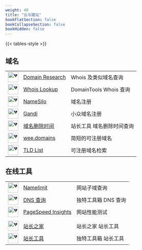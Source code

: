 ```yaml
---
weight: 40
title: "云与建站"
bookFlatSection: false
bookCollapseSection: false
bookHidden: false
---
```


{{< tables-style >}}


## 域名

|  |  |  |
| :----: | ---- | ---- |
| <img loading="lazy" width="32px" alt="💔" src="https://domainr.com/_/images/icons/favicon-32x32.png"> | [Domain Research](https://domainr.com/) | Whois 及类似域名查询 |
| <img loading="lazy" width="32px" alt="💔" src="https://whois.domaintools.com/favicon.ico"> | [Whois Lookup](https://whois.domaintools.com/) | DomainTools Whois 查询 |
| <img loading="lazy" width="32px" alt="💔" src="https://www.namesilo.com/favicon.ico"> | [NameSilo](https://www.namesilo.com/) | 域名注册 |
| <img loading="lazy" width="32px" alt="💔" src="https://www.gandi.net/favicon.ico"> | [Gandi](https://gandi.net/) | 小众域名注册 |
| <img loading="lazy" width="32px" alt="💔" src="https://csstools.chinaz.com/favicon.ico"> | [域名删除时间](https://tool.chinaz.com/DomainDel/) | 站长工具 域名删除时间查询 |
| <img loading="lazy" width="32px" alt="💔" src="https://wee.domains/favicon-32x32.png"> | [wee.domains](https://wee.domains/) | 简短的可注册域名 |
| <img loading="lazy" width="32px" alt="💔" src="https://tld-list.com/favicon.ico"> | [TLD List](https://tld-list.com/) | 可注册域名检索 |


## 在线工具

|  |  |  |
| :----: | ---- | ---- |
| <img loading="lazy" width="32px" alt="💔" src="https://namelimit.com/assets/img/favicons/favicon-32x32.png"> | [Namelimit](https://namelimit.com/subdomain/) | 网站子域查询 |
| <img loading="lazy" width="32px" alt="💔" src="https://cdn.tool.dute.me/assets/images/web/favicon.ico"> | [DNS 查询](https://www.dute.org/dns) | 独特工具箱 DNS 查询 |
| <img loading="lazy" width="32px" alt="💔" src="https://ssl.gstatic.com/pagespeed/insights/ui/logo/favicon_48.png"> | [PageSpeed Insights](https://pagespeed.web.dev/) | 网站性能测试 |
|  |  |  |
| <img loading="lazy" width="32px" alt="💔" src="https://csstools.chinaz.com/favicon.ico"> | [站长之家](https://tool.chinaz.com/) | 站长之家 站长工具 |
| <img loading="lazy" width="32px" alt="💔" src="https://cdn.tool.dute.me/assets/images/web/favicon.ico"> | [站长工具](https://www.dute.org/webmaster) | 独特工具箱 站长工具 |